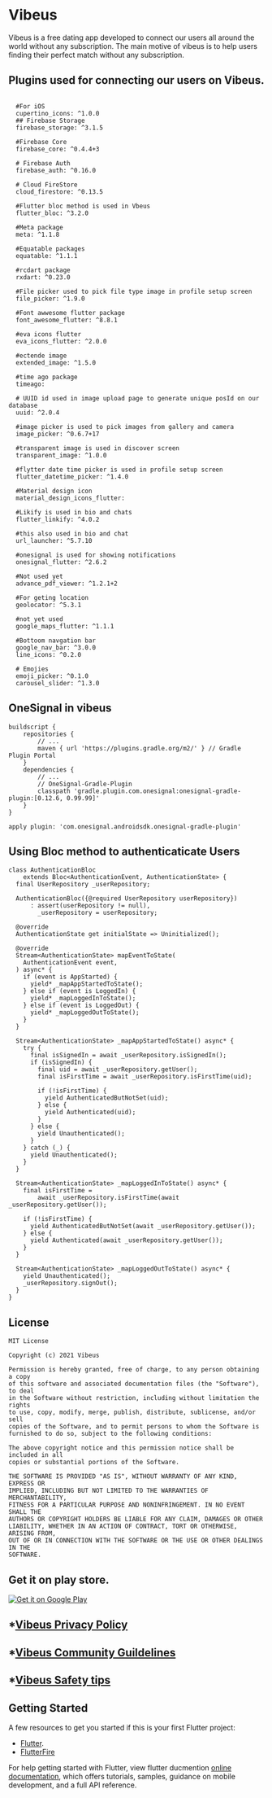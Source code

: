 # Vibeus
Vibeus is a free dating app developed to connect our users all around the world without any subscription.
The main motive of vibeus is to help users finding their perfect match without any subscription.


## Plugins used for connecting our users on Vibeus.
```Pluguns Used in Vibeus
  
  #For iOS
  cupertino_icons: ^1.0.0
  ## Firebase Storage
  firebase_storage: ^3.1.5
  
  #Firebase Core
  firebase_core: ^0.4.4+3
  
  # Firebase Auth
  firebase_auth: ^0.16.0
  
  # Cloud FireStore
  cloud_firestore: ^0.13.5
  
  #Flutter bloc method is used in Vbeus
  flutter_bloc: ^3.2.0
  
  #Meta package
  meta: ^1.1.8
  
  #Equatable packages
  equatable: ^1.1.1
  
  #rcdart package
  rxdart: ^0.23.0
  
  #File picker used to pick file type image in profile setup screen
  file_picker: ^1.9.0
  
  #Font awwesome flutter package
  font_awesome_flutter: ^8.8.1
  
  #eva icons flutter
  eva_icons_flutter: ^2.0.0
  
  #ectende image
  extended_image: ^1.5.0
  
  #time ago package
  timeago: 
  
  # UUID id used in image upload page to generate unique posId on our database
  uuid: ^2.0.4
  
  #image picker is used to pick images from gallery and camera
  image_picker: ^0.6.7+17
  
  #transparent image is used in discover screen
  transparent_image: ^1.0.0
  
  #flytter date time picker is used in profile setup screen
  flutter_datetime_picker: ^1.4.0
  
  #Material design icon
  material_design_icons_flutter:
  
  #Likify is used in bio and chats
  flutter_linkify: ^4.0.2
  
  #this also used in bio and chat
  url_launcher: ^5.7.10
  
  #onesignal is used for showing notifications
  onesignal_flutter: ^2.6.2
  
  #Not used yet
  advance_pdf_viewer: ^1.2.1+2
  
  #For geting location 
  geolocator: ^5.3.1
  
  #not yet used
  google_maps_flutter: ^1.1.1
  
  #Bottoom navgation bar
  google_nav_bar: ^3.0.0
  line_icons: ^0.2.0
  
  # Emojies
  emoji_picker: ^0.1.0
  carousel_slider: ^1.3.0
```
## OneSignal in vibeus
```
buildscript {
    repositories {
        // ...
        maven { url 'https://plugins.gradle.org/m2/' } // Gradle Plugin Portal
    }
    dependencies {
        // ...
        // OneSignal-Gradle-Plugin
        classpath 'gradle.plugin.com.onesignal:onesignal-gradle-plugin:[0.12.6, 0.99.99]'
    }
}

apply plugin: 'com.onesignal.androidsdk.onesignal-gradle-plugin'
```

## Using Bloc method to authenticaticate Users
```
class AuthenticationBloc
    extends Bloc<AuthenticationEvent, AuthenticationState> {
  final UserRepository _userRepository;

  AuthenticationBloc({@required UserRepository userRepository})
      : assert(userRepository != null),
        _userRepository = userRepository;

  @override
  AuthenticationState get initialState => Uninitialized();

  @override
  Stream<AuthenticationState> mapEventToState(
    AuthenticationEvent event,
  ) async* {
    if (event is AppStarted) {
      yield* _mapAppStartedToState();
    } else if (event is LoggedIn) {
      yield* _mapLoggedInToState();
    } else if (event is LoggedOut) {
      yield* _mapLoggedOutToState();
    }
  }

  Stream<AuthenticationState> _mapAppStartedToState() async* {
    try {
      final isSignedIn = await _userRepository.isSignedIn();
      if (isSignedIn) {
        final uid = await _userRepository.getUser();
        final isFirstTime = await _userRepository.isFirstTime(uid);

        if (!isFirstTime) {
          yield AuthenticatedButNotSet(uid);
        } else {
          yield Authenticated(uid);
        }
      } else {
        yield Unauthenticated();
      }
    } catch (_) {
      yield Unauthenticated();
    }
  }

  Stream<AuthenticationState> _mapLoggedInToState() async* {
    final isFirstTime =
        await _userRepository.isFirstTime(await _userRepository.getUser());

    if (!isFirstTime) {
      yield AuthenticatedButNotSet(await _userRepository.getUser());
    } else {
      yield Authenticated(await _userRepository.getUser());
    }
  }

  Stream<AuthenticationState> _mapLoggedOutToState() async* {
    yield Unauthenticated();
    _userRepository.signOut();
  }
}
```

## License
```
MIT License

Copyright (c) 2021 Vibeus

Permission is hereby granted, free of charge, to any person obtaining a copy
of this software and associated documentation files (the "Software"), to deal
in the Software without restriction, including without limitation the rights
to use, copy, modify, merge, publish, distribute, sublicense, and/or sell
copies of the Software, and to permit persons to whom the Software is
furnished to do so, subject to the following conditions:

The above copyright notice and this permission notice shall be included in all
copies or substantial portions of the Software.

THE SOFTWARE IS PROVIDED "AS IS", WITHOUT WARRANTY OF ANY KIND, EXPRESS OR
IMPLIED, INCLUDING BUT NOT LIMITED TO THE WARRANTIES OF MERCHANTABILITY,
FITNESS FOR A PARTICULAR PURPOSE AND NONINFRINGEMENT. IN NO EVENT SHALL THE
AUTHORS OR COPYRIGHT HOLDERS BE LIABLE FOR ANY CLAIM, DAMAGES OR OTHER
LIABILITY, WHETHER IN AN ACTION OF CONTRACT, TORT OR OTHERWISE, ARISING FROM,
OUT OF OR IN CONNECTION WITH THE SOFTWARE OR THE USE OR OTHER DEALINGS IN THE
SOFTWARE.
```
## Get it on play store.
<a href="https://play.google.com/store/apps/details?id=com.vc.vibeus&pcampaignid=pcampaignidMKT-Other-global-all-co-prtnr-py-PartBadge-Mar2515-1">
<img alt="Get it on Google Play" src="https://play.google.com/intl/en_us/badges/static/images/badges/en_badge_web_generic.png" />	</a>

## *[Vibeus Privacy Policy](https://github.com/vibeus-con/vibeusprivacy/blob/main/Privacy.md)

## *[Vibeus Community Guildelines](https://github.com/vibeus-con/vibeus-con/blob/main/CommunityGuidelines.md)

## *[Vibeus Safety tips](https://github.com/vibeus-con/vibeus-con/blob/main/SafetyTips.md)

## Getting Started


A few resources to get you started if this is your first Flutter project:

- [Flutter](https://flutter.dev).
- [FlutterFire](https://firebase.flutter.dev/)

For help getting started with Flutter, view flutter ducmention
[online documentation](https://flutter.dev/docs), which offers tutorials,
samples, guidance on mobile development, and a full API reference.

